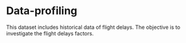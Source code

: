 # Data-profiling
This dataset includes historical data of flight delays. The objective is to investigate the flight delays factors.
